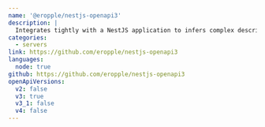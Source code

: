 ```yaml
---
name: '@eropple/nestjs-openapi3'
description: |
  Integrates tightly with a NestJS application to infers complex descriptions and expresses them in its generated OpenAPI document. It then presents that document via ReDoc, and validates inputs for conformance to spec.
categories:
  - servers
link: https://github.com/eropple/nestjs-openapi3
languages:
  node: true
github: https://github.com/eropple/nestjs-openapi3
openApiVersions:
  v2: false
  v3: true
  v3_1: false
  v4: false
---
```

